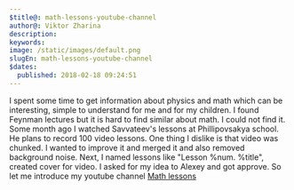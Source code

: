 ```yaml
---
$title@: math-lessons-youtube-channel
author@: Viktor Zharina
description: 
keywords: 
image: /static/images/default.png
slugEn: math-lessons-youtube-channel
$dates:
  published: 2018-02-18 09:24:51
---
```

I spent some time to get information about physics and math which can be interesting, simple to understand for me and for my children. I found Feynman lectures 
but it is hard to find similar about math. I could not find it. Some month ago I watched Savvateev's lessons at Phillipovsakya school. He plans to record 100 video lessons. 
One thing I dislike is that video was chunked. I wanted to improve it and merged it and also removed background noise. Next, I named lessons like "Lesson %num. %title", created
cover for video. I asked for my idea to Alexey and got approve. So let me introduce my youtube channel [Math lessons](https://www.youtube.com/channel/UCejeO1MwyaE8VGK39eYkKOg)